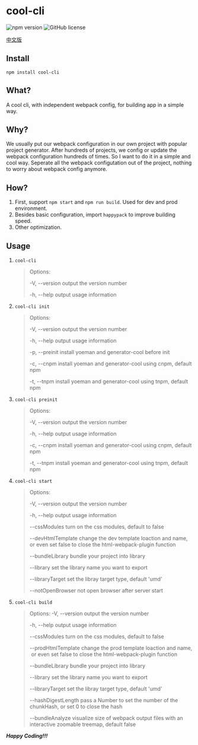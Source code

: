 # cool-cli  
![npm version](https://img.shields.io/npm/v/cool-cli.svg?style=flat)  ![GitHub license](https://img.shields.io/badge/license-MIT-blue.svg)  

[中文版](https://github.com/RJAVA1990/cool-cli/blob/master/README_zh-CN.md)

## Install  
`npm install cool-cli`

## What?  
A cool cli, with independent webpack config, for building app in a simple way.

## Why?  
We usually put our webpack configuration in our own project with popular project generator. After hundreds of projects, we config or update the webpack configuration hundreds of times. So I want to do it in a simple and cool way. Seperate all the webpack configutation out of the project, nothing to worry about webpack config anymore.

## How?  
1. First, support `npm start` and `npm run build`. Used for dev and prod environment.
2. Besides basic configuration, import `happypack` to improve building speed.
3. Other optimization.

## Usage  
1. `cool-cli`
   > Options:
   >
   >   -V, --version  output the version number
   >
   >   -h, --help       output usage information

2. `cool-cli init`
   > Options:
   >
   >   -V, --version  output the version number
   >
   >   -h, --help       output usage information
   >
   >   -p, --preinit   install yoeman and generator-cool before init
   >
   >   -c, --cnpm     install yoeman and generator-cool using cnpm, default npm
   >
   >   -t, --tnpm      install yoeman and generator-cool using tnpm, default npm

3. `cool-cli preinit`

   > Options:
   >
   >   -V, --version  output the version number
   >
   >   -h, --help       output usage information
   >
   >   -c, --cnpm      install yoeman and generator-cool using cnpm, default npm
   >
   >   -t, --tnpm       install yoeman and generator-cool using tnpm, default npm

4. `cool-cli start`
   > Options:
   > 
   >   -V, --version                output the version number
   > 
   >   -h, --help                     output usage information
   > 
   >   --cssModules              turn on the css modules, default to false
   > 
   >   --devHtmlTemplate   change the dev template loaction and name,
   > ​                                       or even set false to close the html-webpack-plugin function
   > 
   >   --bundleLibrary          bundle your project into library
   > 
   >   --library                        set the library name you want to export
   > 
   >   --libraryTarget             set the libray target type, default 'umd'
   >
   >   --notOpenBrowser     not open browser after server start

5. `cool-cli build`
   > Options:
   >   -V, --version                  output the version number
   >
   >   -h, --help                       output usage information
   >
   >   --cssModules                turn on the css modules, default to false
   >
   >   --prodHtmlTemplate   change the prod template loaction and name,
   > ​                                          or even set false to close the html-webpack-plugin function
   >
   >   --bundleLibrary            bundle your project into library
   >
   >   --library                          set the library name you want to export
   >
   >   --libraryTarget               set the libray target type, default 'umd'
   >
   >   --hashDigestLength     pass a Number to set the number of the chunkHash, or set 0 to close the hash
   >
   >   --bundleAnalyze           visualize size of webpack output files with an interactive zoomable treemap, default false

***Happy Coding!!!***